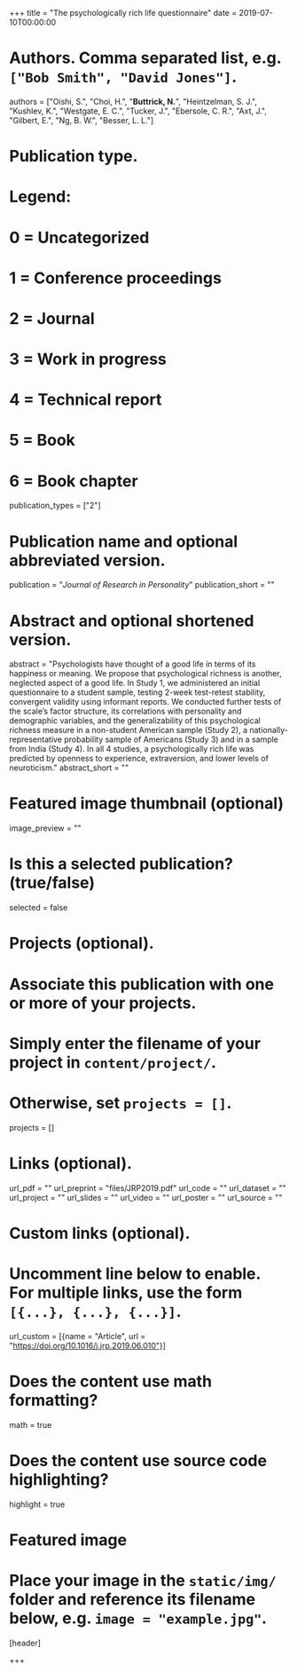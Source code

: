+++
title = "The psychologically rich life questionnaire"
date = 2019-07-10T00:00:00

# Authors. Comma separated list, e.g. `["Bob Smith", "David Jones"]`.
authors = ["Oishi, S.", "Choi, H.", "**Buttrick, N.**", "Heintzelman, S. J.", "Kushlev, K.", "Westgate, E. C.", "Tucker, J.", "Ebersole, C. R.", "Axt, J.", "Gilbert, E.", "Ng, B. W.", "Besser, L. L."]

# Publication type.
# Legend:
# 0 = Uncategorized
# 1 = Conference proceedings
# 2 = Journal
# 3 = Work in progress
# 4 = Technical report
# 5 = Book
# 6 = Book chapter
publication_types = ["2"]

# Publication name and optional abbreviated version.
publication = "*Journal of Research in Personality*"
publication_short = ""

# Abstract and optional shortened version.
abstract = "Psychologists have thought of a good life in terms of its happiness or meaning. We propose that psychological richness is another, neglected aspect of a good life. In Study 1, we administered an initial questionnaire to a student sample, testing 2-week test-retest stability, convergent validity using informant reports. We conducted further tests of the scale’s factor structure, its correlations with personality and demographic variables, and the generalizability of this psychological richness measure in a non-student American sample (Study 2), a nationally-representative probability sample of Americans (Study 3) and in a sample from India (Study 4). In all 4 studies, a psychologically rich life was predicted by openness to experience, extraversion, and lower levels of neuroticism."
abstract_short = ""

# Featured image thumbnail (optional)
image_preview = ""

# Is this a selected publication? (true/false)
selected = false

# Projects (optional).
#   Associate this publication with one or more of your projects.
#   Simply enter the filename of your project in `content/project/`.
#   Otherwise, set `projects = []`.
projects = []

# Links (optional).
url_pdf = ""
url_preprint = "files/JRP2019.pdf"
url_code = ""
url_dataset = ""
url_project = ""
url_slides = ""
url_video = ""
url_poster = ""
url_source = ""

# Custom links (optional).
#   Uncomment line below to enable. For multiple links, use the form `[{...}, {...}, {...}]`.
url_custom = [{name = "Article", url = "https://doi.org/10.1016/j.jrp.2019.06.010"}]

# Does the content use math formatting?
math = true

# Does the content use source code highlighting?
highlight = true

# Featured image
# Place your image in the `static/img/` folder and reference its filename below, e.g. `image = "example.jpg"`.
[header]

+++

